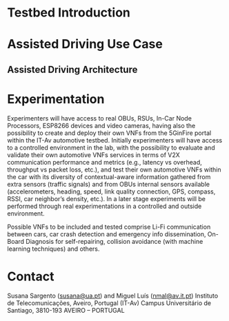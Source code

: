 <!-- TITLE: It Av Automotive Testbed -->
<!-- SUBTITLE: A quick summary of IT-Av Automotive Testbed -->

# Testbed Introduction
# Assisted Driving Use Case
## Assisted Driving Architecture

# Experimentation
Experimenters will have access to real OBUs, RSUs, In-Car Node Processors, ESP8266 devices and video cameras, having also the possibility to create and deploy their own VNFs from the 5GinFire portal within the IT-Av automotive testbed. Initially experimenters will have access to a controlled environment in the lab, with the possibility to evaluate and validate their own automotive VNFs services in terms of V2X communication performance and metrics (e.g., latency vs overhead, throughput vs packet loss, etc.), and test their own automotive VNFs within the car with its diversity of contextual-aware information gathered from extra sensors (traffic signals) and from OBUs internal sensors available (accelerometers, heading, speed, link quality connection, GPS, compass, RSSI, car neighbor’s density, etc.). In a later stage experiments will be performed through real experimentations in a controlled and outside environment.

Possible VNFs to be included and tested comprise Li-Fi communication between cars, car crash detection and emergency info dissemination, On-Board Diagnosis for self-repairing, collision avoidance (with machine learning techniques) and others.
# Contact
Susana Sargento (susana@ua.pt) and Miguel Luís (nmal@av.it.pt)
Instituto de Telecomunicações, Aveiro, Portugal (IT-Av)
Campus Universitário de Santiago, 3810-193 AVEIRO – PORTUGAL